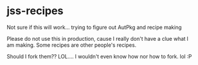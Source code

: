# jss-recipes
Not sure if this will work... trying to figure out AutPkg and recipe making

Please do not use this in production, cause I really don't have a clue what I am making.
Some recipes are other people's recipes. 

Should I fork them?? LOL.... I wouldn't even know how nor how to fork. lol
:P
